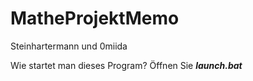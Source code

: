 # MatheProjektMemo

Steinhartermann und 0miida

Wie startet man dieses Program?
Öffnen Sie ***launch.bat***

